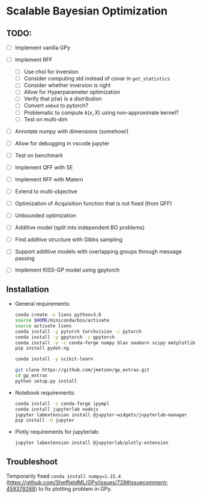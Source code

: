 # Scalable Bayesian Optimization


## TODO:

- [ ] Implement vanilla GPy
- [ ] Implement RFF
  - [ ] Use chol for inversion
  - [ ] Consider computing std instead of covar in `get_statistics`
  - [ ] Consider whether inversion is right
  - [ ] Allow for Hyperparameter optimization
  - [ ] Verify that p(w) is a distribution
  - [ ] Convert `embed` to pytorch?
  - [ ] Problematic to compute $k(x,X)$ using non-approximate 
  kernel?
  - [ ] Test on multi-dim
- [ ] Annotate numpy with dimensions (somehow!)
- [ ] Allow for debugging in vscode jupyter
- [ ] Test on benchmark
- [ ] Implement QFF with SE
- [ ] Implement RFF with Matern
- [ ] Extend to multi-objective
- [ ] Optimization of Acquisition function that is not fixed (from QFF)
- [ ] Unbounded optimization
- [ ] Additive model (split into independent BO problems)
- [ ] Find additive structure with Gibbs sampling
- [ ] Support additive models with overlapping groups through message passing

- [ ] Implement KISS-GP model using gpytorch


## Installation


- General requirements:
  ```bash
  conda create -n lions python=3.6
  source $HOME/miniconda/bin/activate
  source activate lions
  conda install -y pytorch torchvision -c pytorch
  conda install -y gpytorch -c gpytorch
  conda install -y -c conda-forge numpy blas seaborn scipy matplotlib pandas gpy
  pip install pydot-ng

  conda install -y scikit-learn

  git clone https://github.com/jmetzen/gp_extras.git
  cd gp_extras
  python setup.py install
  ```

- Notebook requirements:
  ```bash
  conda install -c conda-forge ipympl
  conda install jupyterlab nodejs
  jupyter labextension install @jupyter-widgets/jupyterlab-manager
  pip install -U jupyter
  ```

- Plotly requirements for jupyterlab:  
  ```bash
  jupyter labextension install @jupyterlab/plotly-extension
  ```

## Troubleshoot

  Temporarily fixed `conda install numpy=1.15.4` (https://github.com/SheffieldML/GPy/issues/728#issuecomment-459379268) to fix plotting problem in GPy.
